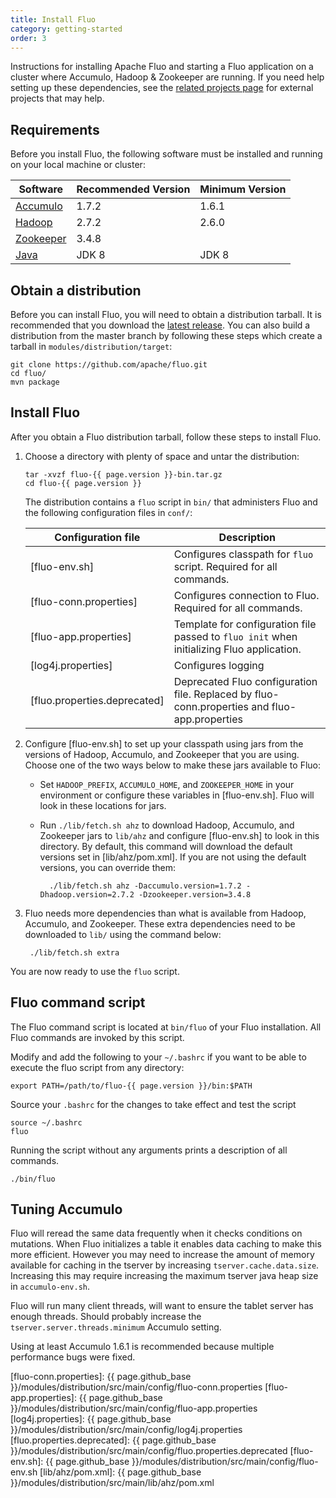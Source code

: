 ```yaml
---
title: Install Fluo
category: getting-started
order: 3
---
```


Instructions for installing Apache Fluo and starting a Fluo application on a cluster where
Accumulo, Hadoop & Zookeeper are running.  If you need help setting up these dependencies, see the
[related projects page][related] for external projects that may help.

## Requirements

Before you install Fluo, the following software must be installed and running on your local machine
or cluster:

| Software    | Recommended Version | Minimum Version |
|-------------|---------------------|-----------------|
| [Accumulo]  | 1.7.2               | 1.6.1           |
| [Hadoop]    | 2.7.2               | 2.6.0           |
| [Zookeeper] | 3.4.8               |                 |
| [Java]      | JDK 8               | JDK 8           |

## Obtain a distribution

Before you can install Fluo, you will need to obtain a distribution tarball. It is recommended that
you download the [latest release][release]. You can also build a distribution from the master
branch by following these steps which create a tarball in `modules/distribution/target`:

    git clone https://github.com/apache/fluo.git
    cd fluo/
    mvn package

## Install Fluo

After you obtain a Fluo distribution tarball, follow these steps to install Fluo.

1.  Choose a directory with plenty of space and untar the distribution:

        tar -xvzf fluo-{{ page.version }}-bin.tar.gz
        cd fluo-{{ page.version }}

    The distribution contains a `fluo` script in `bin/` that administers Fluo and the
    following configuration files in `conf/`:

    | Configuration file           | Description                                                                                  |
    |------------------------------|----------------------------------------------------------------------------------------------|
    | [fluo-env.sh]                | Configures classpath for `fluo` script. Required for all commands.                           |
    | [fluo-conn.properties]       | Configures connection to Fluo. Required for all commands.                                    |
    | [fluo-app.properties]        | Template for configuration file passed to `fluo init` when initializing Fluo application.    |
    | [log4j.properties]           | Configures logging                                                                           |
    | [fluo.properties.deprecated] | Deprecated Fluo configuration file. Replaced by fluo-conn.properties and fluo-app.properties |

2.  Configure [fluo-env.sh] to set up your classpath using jars from the versions of Hadoop, Accumulo, and
Zookeeper that you are using. Choose one of the two ways below to make these jars available to Fluo:

    * Set `HADOOP_PREFIX`, `ACCUMULO_HOME`, and `ZOOKEEPER_HOME` in your environment or configure
    these variables in [fluo-env.sh]. Fluo will look in these locations for jars.
    * Run `./lib/fetch.sh ahz` to download Hadoop, Accumulo, and Zookeeper jars to `lib/ahz` and
    configure [fluo-env.sh] to look in this directory. By default, this command will download the
    default versions set in [lib/ahz/pom.xml]. If you are not using the default versions, you can
    override them:

            ./lib/fetch.sh ahz -Daccumulo.version=1.7.2 -Dhadoop.version=2.7.2 -Dzookeeper.version=3.4.8

3. Fluo needs more dependencies than what is available from Hadoop, Accumulo, and Zookeeper. These
   extra dependencies need to be downloaded to `lib/` using the command below:

        ./lib/fetch.sh extra

You are now ready to use the `fluo` script.

## Fluo command script

The Fluo command script is located at `bin/fluo` of your Fluo installation. All Fluo commands are
invoked by this script.

Modify and add the following to your `~/.bashrc` if you want to be able to execute the fluo script
from any directory:

    export PATH=/path/to/fluo-{{ page.version }}/bin:$PATH

Source your `.bashrc` for the changes to take effect and test the script

    source ~/.bashrc
    fluo

Running the script without any arguments prints a description of all commands.

    ./bin/fluo

## Tuning Accumulo

Fluo will reread the same data frequently when it checks conditions on mutations. When Fluo
initializes a table it enables data caching to make this more efficient. However you may need to
increase the amount of memory available for caching in the tserver by increasing
`tserver.cache.data.size`. Increasing this may require increasing the maximum tserver java heap size
in `accumulo-env.sh`.

Fluo will run many client threads, will want to ensure the tablet server has enough threads. Should
probably increase the `tserver.server.threads.minimum` Accumulo setting.

Using at least Accumulo 1.6.1 is recommended because multiple performance bugs were fixed.

[Accumulo]: https://accumulo.apache.org/
[Hadoop]: http://hadoop.apache.org/
[Zookeeper]: http://zookeeper.apache.org/
[Java]: http://openjdk.java.net/
[related]: /related-projects/
[release]: /download/
[fluo-conn.properties]: {{ page.github_base }}/modules/distribution/src/main/config/fluo-conn.properties
[fluo-app.properties]: {{ page.github_base }}/modules/distribution/src/main/config/fluo-app.properties
[log4j.properties]: {{ page.github_base }}/modules/distribution/src/main/config/log4j.properties
[fluo.properties.deprecated]: {{ page.github_base }}/modules/distribution/src/main/config/fluo.properties.deprecated
[fluo-env.sh]: {{ page.github_base }}/modules/distribution/src/main/config/fluo-env.sh
[lib/ahz/pom.xml]: {{ page.github_base }}/modules/distribution/src/main/lib/ahz/pom.xml
